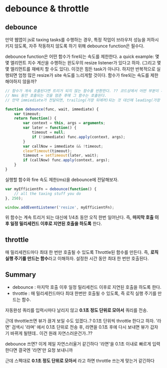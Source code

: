 # debounce & throttle

## debounce

만약 웹앱이 js로 taxing tasks를 수행하는 경우, 특정 작업이 브라우저 성능을 저하시키지 않도록, 자주 작동하지 않도록 하기 위해 debounce function은 필수다.

debounce function은 어떤 함수가 fire되는 속도를 제한한다. a quick example: 몇몇 엘리먼트 치수 계산을 수행하는 윈도우의 resize listener가 있다고 하자. (그리고 몇몇 엘리먼트를 재배치 할 수도 있다). 이것은 힘든 task가 아니다. 하지만 반복적으로 실행되면 엄청 많은 resize가 site 속도를 느리게할 것이다. 함수가 fire되는 속도를 제한해야하지 않을까?

```javascript
// 함수가 계속 호출된다면 트리거 되지 않는 함수를 반환한다. ?? 코드상에서 어떤 부분이 계속 호출되면 트리거 되지 않도록 했을까?
// Nms 동안 호출되는 것을 멈춘 후에 그 함수는 호출된다.
// 만약 immiediate가 전달되면, trailing(가장 뒤에꺼)되는 것 대신에 leading(가장 앞에꺼)되는 함수를 트리거한다.

function debounce(func, wait, immediate) {
    var timeout;
    return function() {
        var context = this, args = arguments;
        var later = function() {
            timeout = null;
            if (!immediate) func.apply(context, args);
        }
        var callNow = immediate && !timeout;
        clearTimeout(timeout);
        timeout = setTimeout(later, wait);
        if (callNow) func.apply(context, args);
    }
}
```

실행할 함수와 fire 속도 제한(ms)을 debounce에 전달해보자.

```javascript
var myEfficientFn = debounce(function() {
    // all the taxing stuff you do
}, 250);

window.addEventListener('resize', myEfficientFn);
```

위 함수는 계속 트리거 되는 대신에 1/4초 동안 오직 한번 일어난다. 즉, **마지막 호출 이후 일정 밀리세컨드 이후로 지연된 호출을 하도록** 한다.

## throttle

매 밀리세컨드마다 최대 한 번만 호출될 수 있도록 Throttle된 함수를 만든다. 즉, **로직 실행 주기를 만드는 함수**라고 이해하자. 설정한 시간 동안 최대 한 번만 호출된다.


## Summary

- debounce : 마지막 호출 이후 일정 밀리세컨드 이후로 지연된 호출을 하도록 한다.
- throttle : 매 밀리세컨드마다 최대 한번만 호출될 수 있도록, 즉 로직 실행 주기를 만드는 함수.

자동완성 쿼리를 입력시마다 날리지 않고
**0.1초 정도 단위로 모아서** 쿼리를 전송.

근데 throttle쓰면 뷰가 끊겨 보일 수도 있겠다..?
0.1초 단위씩 throttle 한다고 하자. '라면' 검색시 '라며' 에서 0.1초 단위로 전송 후, 라면을 0.1초 후에 다시 보내면 뷰가 갑자기 바뀌게 될텐데.. 이건 원래 자연스러운건가..??

debounce 쓰면?
이게 제일 자연스러울거 같긴하다 '라면'을 0.1초 이내로 빠르게 입력한다면 결국엔 '라면'만 요청 보내니까

근데 스펙대로 **0.1초 정도 단위로 모아서** 라고 하면 throttle 쓰는게 맞는거 같긴하다